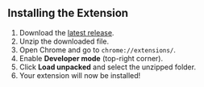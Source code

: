 ## Installing the Extension

1. Download the [latest release](https://github.com/bitsonymous/LeetCode_Buddies/releases).
2. Unzip the downloaded file.
3. Open Chrome and go to `chrome://extensions/`.
4. Enable **Developer mode** (top-right corner).
5. Click **Load unpacked** and select the unzipped folder.
6. Your extension will now be installed!
